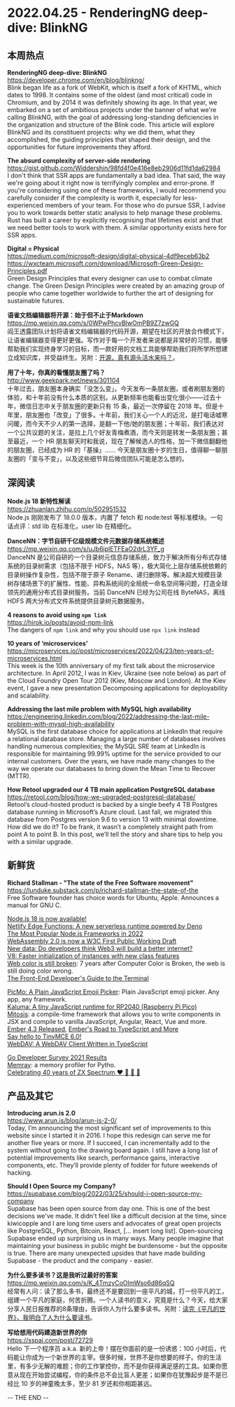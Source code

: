 2022.04.25 - RenderingNG deep-dive: BlinkNG  
========  

## 本周热点

**RenderingNG deep-dive: BlinkNG**  
https://developer.chrome.com/en/blog/blinkng/  
Blink began life as a fork of WebKit, which is itself a fork of KHTML, which dates to 1998. It contains some of the oldest (and most critical) code in Chromium, and by 2014 it was definitely showing its age. In that year, we embarked on a set of ambitious projects under the banner of what we're calling BlinkNG, with the goal of addressing long-standing deficiencies in the organization and structure of the Blink code. This article will explore BlinkNG and its constituent projects: why we did them, what they accomplished, the guiding principles that shaped their design, and the opportunities for future improvements they afford.

**The absurd complexity of server-side rendering**  
https://gist.github.com/Widdershin/98fd4f0e416e8eb2906d11fd1da62984  
I don't think that SSR apps are fundamentally a bad idea. That said, the way we're going about it right now is terrifyingly complex and error-prone. If you're considering using one of these frameworks, I would recommend you carefully consider if the complexity is worth it, especially for less-experienced members of your team. For those who do pursue SSR, I advise you to work towards better static analysis to help manage these problems. Rust has built a career by explicitly recognising that lifetimes exist and that we need better tools to work with them. A similar opportunity exists here for SSR apps.

**Digital = Physical**  
https://medium.com/microsoft-design/digital-physical-4df9eceb63b2  
https://wxcteam.microsoft.com/download/Microsoft-Green-Design-Principles.pdf  
Green Design Principles that every designer can use to combat climate change. The Green Design Principles were created by an amazing group of people who came together worldwide to further the art of designing for sustainable futures. 

**语雀文档编辑器将开源：始于但不止于Markdown**  
https://mp.weixin.qq.com/s/0WPwPhcvBlwOmPB9Z7zwGQ  
阎王透露团队计划将语雀文档编辑器的代码开源，期望在社区的开放合作模式下，让语雀编辑器变得更好更强。写作对于每一个开发者来说都是非常好的习惯，能够帮助我们实现终身学习的目标，而一款好用的文档工具能够帮助我们将所学所想建立成知识库，并受益终生。另附：[开源，真有源头活水来吗？](https://mp.weixin.qq.com/s/oku6uCvrb_YFkUIVhQm7l)。

**用了十年，你真的看懂朋友圈了吗？**  
http://www.geekpark.net/news/301104  
十年过去，朋友圈本身确实「没怎么变」。今天发布一条朋友圈，或者刷朋友圈的体验，和十年前没有什么本质的区别。从更新频率也能看出变化很小——过去十年，微信日志中关于朋友圈的更新只有 15 条，最近一次停留在 2018 年。但是十年里，朋友圈也「改变」了很多。十年前，我们关心一个人的近况，是打电话嘘寒问暖，而今天不少人的第一选择，是翻一下他/她的朋友圈；十年前，我们表达对一个公共议题的关注，是拉上几个好友青梅煮酒，而今天则是转发一条朋友圈；甚至最近，一个 HR 朋友聊天时和我说，现在了解候选人的性格，加一下微信翻翻他的朋友圈，已经成为 HR 的「基操」…… 今天是朋友圈十岁的生日，值得聊一聊朋友圈的「变与不变」，以及这些细节背后微信团队可能是怎么想的。

## 深阅读

**Node.js 18 新特性解读**  
https://zhuanlan.zhihu.com/p/502951532  
Node.js 刚刚发布了 18.0.0 版本，内置了 fetch 和 node:test 等标准模块。一句话点评：std lib 在标准化，user lib 在精细化。

**DanceNN：字节自研千亿级规模文件元数据存储系统概述**  
https://mp.weixin.qq.com/s/uJb6iplETFEaO2drL3YF_g  
DanceNN 是公司自研的一个目录树元信息存储系统，致力于解决所有分布式存储系统的目录树需求（包括不限于 HDFS，NAS 等），极大简化上层存储系统依赖的目录树操作复杂性，包括不限于原子 Rename、递归删除等。解决超大规模目录树存储场景下的扩展性、性能、异构系统间的全局统一命名空间等问题，打造全球领先的通用分布式目录树服务。当前 DanceNN 已经为公司在线 ByteNAS，离线 HDFS 两大分布式文件系统提供目录树元数据服务。

**4 reasons to avoid using `npm link`**  
https://hirok.io/posts/avoid-npm-link  
The dangers of `npm link` and why you should use `npx link` instead

**10 years of ‘microservices’**  
https://microservices.io//post/microservices/2022/04/23/ten-years-of-microservices.html  
This week is the 10th anniversary of my first talk about the microservice architecture. In April 2012, I was in Kiev, Ukraine (see note below) as part of the Cloud Foundry Open Tour 2012 (Kiev, Moscow and London). At the Kiev event, I gave a new presentation Decomposing applications for deployability and scalability.

**Addressing the last mile problem with MySQL high availability**  
https://engineering.linkedin.com/blog/2022/addressing-the-last-mile-problem-with-mysql-high-availability  
MySQL is the first database choice for applications at LinkedIn that require a relational database store. Managing a large number of databases involves handling numerous complexities; the MySQL SRE team at LinkedIn is responsible for maintaining 99.99% uptime for the service provided to our internal customers. Over the years, we have made many changes to the way we operate our databases to bring down the Mean Time to Recover (MTTR).

**How Retool upgraded our 4 TB main application PostgreSQL database**  
https://retool.com/blog/how-we-upgraded-postgresql-database/  
Retool’s cloud-hosted product is backed by a single beefy 4 TB Postgres database running in Microsoft’s Azure cloud. Last fall, we migrated this database from Postgres version 9.6 to version 13 with minimal downtime. How did we do it? To be frank, it wasn’t a completely straight path from point A to point B. In this post, we’ll tell the story and share tips to help you with a similar upgrade.

## 新鲜货

**Richard Stallman - "The state of the Free Software movement"**  
https://lunduke.substack.com/p/richard-stallman-the-state-of-the  
Free Software founder has choice words for Ubuntu, Apple. Announces a manual for GNU C.

[Node.js 18 is now available!](https://nodejs.org/en/blog/announcements/v18-release-announce/)  
[Netlify Edge Functions: A new serverless runtime powered by Deno](https://www.netlify.com/blog/announcing-serverless-compute-with-edge-functions)  
[The Most Popular Node.js Frameworks in 2022](https://stackdiary.com/node-js-frameworks/)  
[WebAssembly 2.0 is now a W3C First Public Working Draft](https://www.w3.org/TR/wasm-core-2/)  
[New data: Do developers think Web3 will build a better internet?](https://stackoverflow.blog/2022/04/20/new-data-developers-web3/)  
[V8: Faster initialization of instances with new class features](https://v8.dev/blog/faster-class-features)  
[Web color is still broken](https://webcolorisstillbroken.com/): 7 years after Computer Color is Broken, the web is still doing color wrong.  
[The Front-End Developer's Guide to the Terminal](https://www.joshwcomeau.com/javascript/terminal-for-js-devs/)  

[PicMo: A Plain JavaScript Emoji Picker](https://picmojs.com/): Plain JavaScript emoji picker. Any app, any framework.  
[Kaluma: A tiny JavaScript runtime for RP2040 (Raspberry Pi Pico)](https://kalumajs.org/)  
[Mitosis](https://www.builder.io/blog/mitosis-a-quick-guide): a compile-time framework that allows you to write components in JSX and compile to vanilla JavaScript, Angular, React, Vue and more.  
[Ember 4.3 Released](https://blog.emberjs.com/ember-released-4-3[]/), [Ember's Road to TypeScript and More](https://www.youtube.com/watch?v=UOw7TydAT_s)  
[Say hello to TinyMCE 6.0!](https://www.tiny.cloud/blog/tinymce-6-0-whats-new/)  
[WebDAV: A WebDAV Client Written in TypeScript](https://github.com/perry-mitchell/webdav-client)  

[Go Developer Survey 2021 Results](https://go.dev/blog/survey2021-results)  
[Memray](https://github.com/bloomberg/memray): a memory profiler for Pytho.  
[Celebrating 40 years of ZX Spectrum ❤️ 💛 💚 💙](https://github.blog/2022-04-23-zx-spectrum-40-year-anniversary/)  

## 产品及其它 

**Introducing arun.is 2.0**  
https://www.arun.is/blog/arun-is-2-0/  
Today, I’m announcing the most significant set of improvements to this website since I started it in 2016. I hope this redesign can serve me for another five years or more. If I succeed, I can incrementally add to the system without going to the drawing board again. I still have a long list of potential improvements like search, performance gains, interactive components, etc. They’ll provide plenty of fodder for future weekends of hacking.

**Should I Open Source my Company?**  
https://supabase.com/blog/2022/03/25/should-i-open-source-my-company  
Supabase has been open source from day one. This is one of the best decisions we've made. It didn't feel like a difficult decision at the time, since kiwicopple and I are long time users and advocates of great open projects like PostgreSQL, Python, Bitcoin, React, [... insert long list]. Open-sourcing Supabase ended up surprising us in many ways. Many people imagine that maintaining your business in public might be burdensome - but the opposite is true. There are many unexpected upsides that have made building Supabase - the product and the company - easier.

**为什么要多读书？这是我听过最好的答案**  
https://mp.weixin.qq.com/s/K_4TmzyCoOImWso6d86qSQ  
经常有人问：读了那么多书，最终还不是要回到一座平凡的城，打一份平凡的工，组建一个平凡的家庭，何苦折腾。一个人读书的意义，究竟是什么？今天，给大家分享人民日报推荐的8条理由，告诉你人为什么要多读书。另附：[读完《平凡的世界》，我明白了人为什么要读书](https://mp.weixin.qq.com/s/w8315reFdh6BCirYCZABwA)。

**写给想用代码建造新世界的你**  
https://sspai.com/post/72729  
Hello 下一个程序员 a.k.a. 新的上帝！摆在你面前的是一份诱惑：100 小时后，代码能让你成为一个新世界的主宰。很多时候，世界不是你想要的样子。你的生活里，有多少无解的难题；你的工作掌控你，而不是你获得满足感的工具。如果你愿意从现在开始尝试编程，你的条件总不会比盲人更差；如果你在犹豫起步是不是已经比 10 岁的神童晚太多，至少 81 岁还和你相距甚远。

-- THE END --
